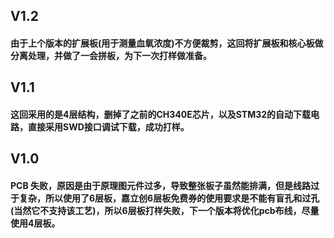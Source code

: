 ## V1.2

#### 由于上个版本的扩展板(用于测量血氧浓度)不方便裁剪，这回将扩展板和核心板做分离处理，并做了一会拼板，为下一次打样做准备。

## V1.1

#### 这回采用的是4层结构，删掉了之前的CH340E芯片，以及STM32的自动下载电路，直接采用SWD接口调试下载，成功打样。

## V1.0 

#### PCB 失败，原因是由于原理图元件过多，导致整张板子虽然能排满，但是线路过于复杂，所以使用了6层板，嘉立创6层板免费券的使用要求是不能有盲孔和过孔(当然它不支持该工艺)，所以6层板打样失败，下一个版本将优化pcb布线，尽量使用4层板。
